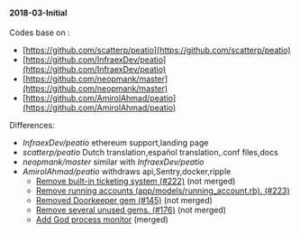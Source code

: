 #### 2018-03-Initial
Codes base on :

* [https://github.com/scatterp/peatio](https://github.com/scatterp/peatio)
* [https://github.com/InfraexDev/peatio](https://github.com/InfraexDev/peatio)
* [https://github.com/neopmank/master](https://github.com/neopmank/master)
* [https://github.com/AmirolAhmad/peatio](https://github.com/AmirolAhmad/peatio)

Differences:

* *InfraexDev/peatio* ethereum support,landing page
* *scatterp/peatio* Dutch translation,español translation,.conf files,docs
* *neopmank/master* similar with *InfraexDev/peatio*
* *AmirolAhmad/peatio* withdraws api,Sentry,docker,ripple
    * [Remove built-in ticketing system (#222)](https://github.com/AmirolAhmad/peatio/commit/67e8773cf41092176379d6fdf2f9a207593c5506)  (not merged)
    * [Remove running accounts (app/models/running_account.rb). (#223)](https://github.com/AmirolAhmad/peatio/commit/0e654853316e74522e667e08e57bcc02843659bc)
    * [Removed Doorkeeper gem (#145)](https://github.com/AmirolAhmad/peatio/commit/d15219ee6bab2628f03da5c2dec5e9c4654ae12d)  (not merged)
    * [Remove several unused gems. (#176)](https://github.com/AmirolAhmad/peatio/commit/953aa4de6d4c8211164dc8a7ce74dce73cdec5a5)  (not merged)
    * [Add God process monitor](https://github.com/AmirolAhmad/peatio/commit/425da817dc90f454d0ce181fcd5cb288636f30a3)  (merged)